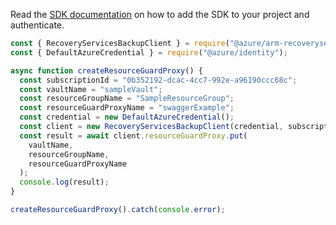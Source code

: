 Read the [SDK documentation](https://github.com/Azure/azure-sdk-for-js/blob/%40azure%2Farm-recoveryservicesbackup_8.2.0/sdk/recoveryservicesbackup/arm-recoveryservicesbackup/README.md) on how to add the SDK to your project and authenticate.

```javascript
const { RecoveryServicesBackupClient } = require("@azure/arm-recoveryservicesbackup");
const { DefaultAzureCredential } = require("@azure/identity");

async function createResourceGuardProxy() {
  const subscriptionId = "0b352192-dcac-4cc7-992e-a96190ccc68c";
  const vaultName = "sampleVault";
  const resourceGroupName = "SampleResourceGroup";
  const resourceGuardProxyName = "swaggerExample";
  const credential = new DefaultAzureCredential();
  const client = new RecoveryServicesBackupClient(credential, subscriptionId);
  const result = await client.resourceGuardProxy.put(
    vaultName,
    resourceGroupName,
    resourceGuardProxyName
  );
  console.log(result);
}

createResourceGuardProxy().catch(console.error);
```
